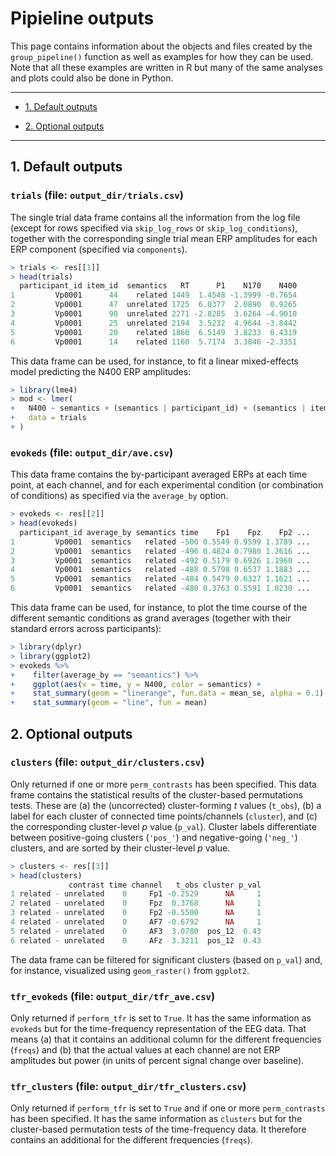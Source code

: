 # Pipieline outputs

This page contains information about the objects and files created by the `group_pipeline()` function as well as examples for how they can be used.
Note that all these examples are written in R but many of the same analyses and plots could also be done in Python.

---

* [1. Default outputs](#1-default-outputs)

* [2. Optional outputs](#2-optional-outputs)

---

## 1. Default outputs

### **`trials` (file: `output_dir/trials.csv`)**

The single trial data frame contains all the information from the log file (except for rows specified via `skip_log_rows` or `skip_log_conditions`), together with the corresponding single trial mean ERP amplitudes for each ERP component (specified via `components`).

```r
> trials <- res[[1]]
> head(trials)                                                                            
  participant_id item_id  semantics   RT      P1    N170    N400
1         Vp0001      44    related 1449  1.4548 -1.3999 -0.7654
2         Vp0001      47  unrelated 1725  6.0377  2.0890  0.9265
3         Vp0001      90  unrelated 2271 -2.8285  3.6264 -4.9010
4         Vp0001      25  unrelated 2194  3.5232  4.9644 -3.8442
5         Vp0001      20    related 1860  6.5149  3.8233  0.4319
6         Vp0001      14    related 1160  5.7174  3.3846 -2.3351
```

This data frame can be used, for instance, to fit a linear mixed-effects model predicting the N400 ERP amplitudes:

```r
> library(lme4)
> mod <- lmer(
+   N400 ~ semantics + (semantics | participant_id) + (semantics | item_id),
+   data = trials
+ )
```

### **`evokeds` (file: `output_dir/ave.csv`)**

This data frame contains the by-participant averaged ERPs at each time point, at each channel, and for each experimental condition (or combination of conditions) as specified via the `average_by` option.

```r
> evokeds <- res[[2]]
> head(evokeds)     
  participant_id average_by semantics time    Fp1    Fpz    Fp2 ...
1         Vp0001  semantics   related -500 0.5549 0.9599 1.3789 ...
2         Vp0001  semantics   related -496 0.4824 0.7980 1.2616 ...
3         Vp0001  semantics   related -492 0.5179 0.6926 1.1960 ...
4         Vp0001  semantics   related -488 0.5798 0.6537 1.1883 ...
5         Vp0001  semantics   related -484 0.5479 0.6327 1.1621 ...
6         Vp0001  semantics   related -480 0.3763 0.5591 1.0230 ...
```

This data frame can be used, for instance, to plot the time course of the different semantic conditions as grand averages (together with their standard errors across participants):

```r
> library(dplyr)
> library(ggplot2)
> evokeds %>%
+    filter(average_by == "semantics") %>%
+    ggplot(aes(x = time, y = N400, color = semantics) +
+    stat_summary(geom = "linerange", fun.data = mean_se, alpha = 0.1) +
+    stat_summary(geom = "line", fun = mean)    
```

## 2. Optional outputs

### **`clusters` (file: `output_dir/clusters.csv`)**

Only returned if one or more `perm_contrasts` has been specified.
This data frame contains the statistical results of the cluster-based permutations tests.
These are (a) the (uncorrected) cluster-forming *t* values (`t_obs`), (b) a label for each cluster of connected time points/channels (`cluster`), and (c) the corresponding cluster-level *p* value (`p_val`).
Cluster labels differentiate between positive-going clusters (`'pos_'`) and negative-going (`'neg_'`) clusters, and are sorted by their cluster-level *p* value.

```r
> clusters <- res[[3]]
> head(clusters)  
             contrast time channel   t_obs cluster p_val
1 related - unrelated    0     Fp1 -0.2529      NA     1
2 related - unrelated    0     Fpz  0.3768      NA     1
3 related - unrelated    0     Fp2 -0.5500      NA     1
4 related - unrelated    0     AF7 -0.6792      NA     1
5 related - unrelated    0     AF3  3.0780  pos_12  0.43
6 related - unrelated    0     AFz  3.3211  pos_12  0.43  
```

The data frame can be filtered for significant clusters (based on `p_val`) and, for instance, visualized using `geom_raster()` from `ggplot2`.

### **`tfr_evokeds` (file: `output_dir/tfr_ave.csv`)**

Only returned if `perform_tfr` is set to `True`.
It has the same information as `evokeds` but for the time-frequency representation of the EEG data.
That means (a) that it contains an additional column for the different frequencies (`freqs`) and (b) that the actual values at each channel are not ERP amplitudes but power (in units of percent signal change over baseline).

### **`tfr_clusters` (file: `output_dir/tfr_clusters.csv`)**

Only returned if `perform_tfr` is set to `True` and if one or more `perm_contrasts` has been specified.
It has the same information as `clusters` but for the cluster-based permutation tests of the time-frequency data.
It therefore contains an additional for the different frequencies (`freqs`).
